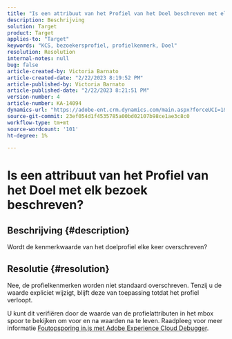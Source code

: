 ```yaml
---
title: "Is een attribuut van het Profiel van het Doel beschreven met elk bezoek?"
description: Beschrijving
solution: Target
product: Target
applies-to: "Target"
keywords: "KCS, bezoekersprofiel, profielkenmerk, Doel"
resolution: Resolution
internal-notes: null
bug: false
article-created-by: Victoria Barnato
article-created-date: "2/22/2023 8:19:52 PM"
article-published-by: Victoria Barnato
article-published-date: "2/22/2023 8:21:51 PM"
version-number: 4
article-number: KA-14094
dynamics-url: "https://adobe-ent.crm.dynamics.com/main.aspx?forceUCI=1&pagetype=entityrecord&etn=knowledgearticle&id=cdedbe3f-eeb2-ed11-83fe-6045bd0067ea"
source-git-commit: 23ef054d1f4535785a00bd02107b98ce1ae3c8c0
workflow-type: tm+mt
source-wordcount: '101'
ht-degree: 1%

---
```


# Is een attribuut van het Profiel van het Doel met elk bezoek beschreven?

## Beschrijving {#description}


Wordt de kenmerkwaarde van het doelprofiel elke keer overschreven?


## Resolutie {#resolution}


Nee, de profielkenmerken worden niet standaard overschreven. Tenzij u de waarde expliciet wijzigt, blijft deze van toepassing totdat het profiel verloopt.

U kunt dit verifiëren door de waarde van de profielattributen in het mbox spoor te bekijken om voor en na waarden na te leven. Raadpleeg voor meer informatie [Foutopsporing in.js met Adobe Experience Cloud Debugger](https://developer.adobe.com/target/implement/client-side/target-debugging-atjs/target-debugging-atjs/).
